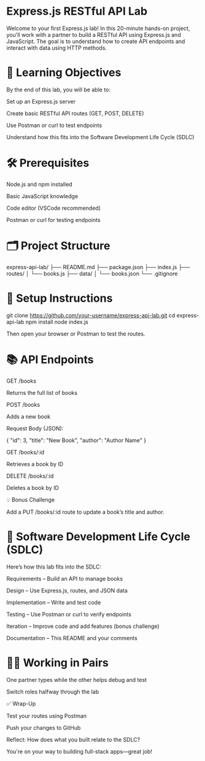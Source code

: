 
# Express.js RESTful API Lab

Welcome to your first Express.js lab! In this 20-minute hands-on project, you'll work with a partner to build a RESTful API using Express.js and JavaScript. The goal is to understand how to create API endpoints and interact with data using HTTP methods.

# 🧠 Learning Objectives

By the end of this lab, you will be able to:

Set up an Express.js server

Create basic RESTful API routes (GET, POST, DELETE)

Use Postman or curl to test endpoints

Understand how this fits into the Software Development Life Cycle (SDLC)

# 🛠️ Prerequisites

Node.js and npm installed

Basic JavaScript knowledge

Code editor (VSCode recommended)

Postman or curl for testing endpoints

# 🗂️ Project Structure

express-api-lab/
├── README.md
├── package.json
├── index.js
├── routes/
│   └── books.js
├── data/
│   └── books.json
└── .gitignore

# 🚀 Setup Instructions

git clone https://github.com/your-username/express-api-lab.git
cd express-api-lab
npm install
node index.js

Then open your browser or Postman to test the routes.

# 📚 API Endpoints

GET /books

Returns the full list of books

POST /books

Adds a new book

Request Body (JSON):

{
  "id": 3,
  "title": "New Book",
  "author": "Author Name"
}

GET /books/:id

Retrieves a book by ID

DELETE /books/:id

Deletes a book by ID

💡 Bonus Challenge

Add a PUT /books/:id route to update a book’s title and author.

# 🔁 Software Development Life Cycle (SDLC)

Here’s how this lab fits into the SDLC:

Requirements – Build an API to manage books

Design – Use Express.js, routes, and JSON data

Implementation – Write and test code

Testing – Use Postman or curl to verify endpoints

Iteration – Improve code and add features (bonus challenge)

Documentation – This README and your comments

# 👯‍♀️ Working in Pairs

One partner types while the other helps debug and test

Switch roles halfway through the lab

✅ Wrap-Up

Test your routes using Postman

Push your changes to GitHub

Reflect: How does what you built relate to the SDLC?

You're on your way to building full-stack apps—great job!